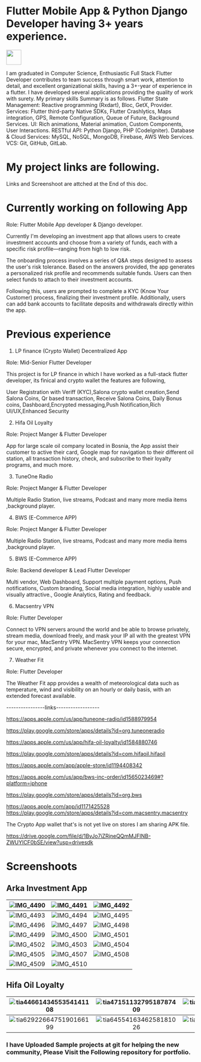 # Flutter Mobile App & Python Django Developer having 3+ years experience.

<tr >
    <td ><img src="https://user-images.githubusercontent.com/57150383/117805216-26172900-b272-11eb-9b9d-2be969789a55.png" width="40" height="40"></td>
    
</tr>

I am graduated in Computer Science, Enthusiastic Full Stack Flutter Developer contributes to team 
success through smart work, attention to detail, and excellent organizational skills, having a 3+-year 
of experience in a flutter. I have developed several applications providing the quality of work with 
surety.
My primary skills Summary is as follows.
Flutter State Management: Reactive programming (Rxdart), Bloc, GetX, Provider.
Services: Flutter third-party Native SDKs, Flutter Crashlytics, Maps integration, GPS, 
Remote Configuration, Queue of Future, Background Services.
UI: Rich animations, Material animation, Custom Components, User Interactions.
RESTful API: Python Django, PHP (CodeIgniter).
Database & Cloud Services: MySQL, NoSQL, MongoDB, Firebase, AWS Web Services.
VCS: Git, GitHub, GitLab.

<!-- ![Rizwan's GitHub stats](https://github-readme-stats.vercel.app/api?username=rizwanch173&show_icons=true&theme=radical&hide=contribs) -->

# My project links are following.

Links and Screenshoot are attched at the End of this doc.

# Currently working on following App

Role: Flutter Mobile App developer & Django developer.

Currently I'm developing an investment app that allows users to create investment accounts and choose from a variety of funds, each with a specific risk profile—ranging from high to low risk. 

The onboarding process involves a series of Q&A steps designed to assess the user's risk tolerance. Based on the answers provided, the app generates a personalized risk profile and recommends suitable funds. Users can then select funds to attach to their investment accounts.

Following this, users are prompted to complete a KYC (Know Your Customer) process, finalizing their investment profile. Additionally, users can add bank accounts to facilitate deposits and withdrawals directly within the app.


# Previous experience

1. LP finance (Crypto Wallet) Decentralized App

Role: Mid-Senior Flutter Developer

This project is for LP finance in which I have worked as a full-stack flutter developer, its finical and crypto wallet the features are following,

User Registration with Veriff (KYC),Salona crypto wallet creation,Send Salona Coins, Qr based transaction, Receive Salona Coins, Daily Bonus coins, Dashboard,Encrypted messaging,Push Notification,Rich UI/UX,Enhanced Security

2. Hifa Oil Loyalty

Role: Project Manger & Flutter Developer 

App for large scale oil company located in Bosnia, the App assist their customer to active their card, Google map for navigation to their different oil station, all transaction history, check, and subscribe to their loyalty programs, and much more.

3. TuneOne Radio

Role: Project Manger & Flutter Developer 

Multiple Radio Station, live streams, Podcast and many more media items ,background player.

4. BWS (E-Commerce APP)

Role: Project Manger & Flutter Developer 

Multiple Radio Station, live streams, Podcast and many more media items ,background player.

5. BWS (E-Commerce APP)

Role: Backend developer & Lead Flutter Developer 

Multi vendor, Web Dashboard, Support multiple payment options, Push notifications, Custom branding, Social media integration,  highly usable and visually attractive., Google Analytics, Rating and feedback.

6. Macsentry VPN

Role: Flutter Developer 

Connect to VPN servers around the world and be able to browse privately, stream media, download freely, and mask your IP all with the greatest VPN for your mac, MacSentry VPN. MacSentry VPN keeps your connection secure, encrypted, and private whenever you connect to the internet.

7. Weather Fit

Role: Flutter Developer 

The Weather Fit app provides  a wealth of meteorological data such as temperature, wind and visibility on an hourly or daily basis, with an extended forecast available. 

----------------links------------------

https://apps.apple.com/us/app/tuneone-radio/id1588979954

https://play.google.com/store/apps/details?id=org.tuneoneradio

https://apps.apple.com/us/app/hifa-oil-loyalty/id1584880746

https://play.google.com/store/apps/details?id=com.hifaoil.hifaoil

https://apps.apple.com/app/apple-store/id1194408342 

https://apps.apple.com/us/app/bws-inc-order/id1565023469#?platform=iphone

https://play.google.com/store/apps/details?id=org.bws

https://apps.apple.com/app/id1171425528
https://play.google.com/store/apps/details?id=com.macsentry.macsentry

The Crypto App wallet that's is not yet live on stores I am sharing APK file. 

https://drive.google.com/file/d/1BvJo7iZRjneQQmMJFINB-ZWUYlCF0bSE/view?usp=drivesdk

# Screenshoots

## Arka Investment App


| ![IMG_4490](https://github.com/rizwanch173/Flutter-Social-App-UI-Kit/assets/57150383/40afc57e-a7cd-4061-80c7-c432f0d68fd8) | ![IMG_4491](https://github.com/rizwanch173/Flutter-Social-App-UI-Kit/assets/57150383/f3a63a00-30cb-4c0c-914c-2c0c3316be9e) | ![IMG_4492](https://github.com/rizwanch173/Flutter-Social-App-UI-Kit/assets/57150383/e22cd979-d3d1-4d67-8cc7-b592a2cd786e) |
|:--:|:--:|:--:|
| ![IMG_4493](https://github.com/rizwanch173/Flutter-Social-App-UI-Kit/assets/57150383/5a3dd79f-6528-4a69-8ad5-3fc3354cd488) | ![IMG_4494](https://github.com/rizwanch173/Flutter-Social-App-UI-Kit/assets/57150383/f58a75c2-82c5-4105-84ba-631bdcf09e36) | ![IMG_4495](https://github.com/rizwanch173/Flutter-Social-App-UI-Kit/assets/57150383/2365361e-a29b-47f2-908c-b4754cacc53c) |
| ![IMG_4496](https://github.com/rizwanch173/Flutter-Social-App-UI-Kit/assets/57150383/bfbff32c-580d-4a7c-baf7-5385f824f05a) | ![IMG_4497](https://github.com/rizwanch173/Flutter-Social-App-UI-Kit/assets/57150383/d4812f5a-7554-4c2a-94fe-233c78a7fd7f) | ![IMG_4498](https://github.com/rizwanch173/Flutter-Social-App-UI-Kit/assets/57150383/b7bd3fc0-c749-4c37-98d5-d3c815982883) |
| ![IMG_4499](https://github.com/rizwanch173/Flutter-Social-App-UI-Kit/assets/57150383/ef73c4c5-add6-4043-9108-6b4d0b1aaa08) | ![IMG_4500](https://github.com/rizwanch173/Flutter-Social-App-UI-Kit/assets/57150383/bbb401ae-3de2-436a-9842-32b6d5b2a21d) | ![IMG_4501](https://github.com/rizwanch173/Flutter-Social-App-UI-Kit/assets/57150383/8786c8f8-450d-4673-918b-1a1830ed4aab) |
| ![IMG_4502](https://github.com/rizwanch173/Flutter-Social-App-UI-Kit/assets/57150383/29866951-0e40-4a2f-b822-2095d78ce43e) | ![IMG_4503](https://github.com/rizwanch173/Flutter-Social-App-UI-Kit/assets/57150383/32da122f-65c2-48bc-899b-753a0d33597f) | ![IMG_4504](https://github.com/rizwanch173/Flutter-Social-App-UI-Kit/assets/57150383/455fc190-7725-4008-acb0-e689a8dc58c6) |
| ![IMG_4505](https://github.com/rizwanch173/Flutter-Social-App-UI-Kit/assets/57150383/2228430c-e054-4031-a4ad-c8b8664af6b0) | ![IMG_4507](https://github.com/rizwanch173/Flutter-Social-App-UI-Kit/assets/57150383/f644edd9-b50e-49e8-9b7d-aaed848025f9) | ![IMG_4508](https://github.com/rizwanch173/Flutter-Social-App-UI-Kit/assets/57150383/b4c662b4-8555-4e66-a147-dd9a1eb7a60f) |
| ![IMG_4509](https://github.com/rizwanch173/Flutter-Social-App-UI-Kit/assets/57150383/503aace0-125f-4063-af13-5784714267d5) | ![IMG_4510](https://github.com/rizwanch173/Flutter-Social-App-UI-Kit/assets/57150383/7c0d04a7-3a55-4bed-b474-80d757dd732f) | |

## Hifa Oil Loyalty

| ![tia4466143455354141108](https://github.com/rizwanch173/Flutter-Social-App-UI-Kit/assets/57150383/22b25884-4164-4979-aaac-7ad4ba0e54ac) | ![tia4715113279518787409](https://github.com/rizwanch173/Flutter-Social-App-UI-Kit/assets/57150383/7dea144b-76fe-49ad-97f4-52b6c049030f) | ![tia5070942868854801298](https://github.com/rizwanch173/Flutter-Social-App-UI-Kit/assets/57150383/b2d832ba-7900-4ea4-b579-6bcfaad41030) |
|:--:|:--:|:--:|
| ![tia6292266475190166199](https://github.com/rizwanch173/Flutter-Social-App-UI-Kit/assets/57150383/652c136a-8c2a-49b4-bbae-3ec2d4ca64ba) | ![tia6455416346258181026](https://github.com/rizwanch173/Flutter-Social-App-UI-Kit/assets/57150383/f3bbcff9-90fb-4e60-8174-bdc0fb4a6a2d) | ![tia7041166970732936181](https://github.com/rizwanch173/Flutter-Social-App-UI-Kit/assets/57150383/c06a5b7d-1d18-400c-b501-98a90cdcba2f) |








### I have Uploaded Sample projects at git for helping the new community, Please Visit the Following repository for portfolio.
<!---
rizwanch173/rizwanch173 is a ✨ special ✨ repository because its `README.md` (this file) appears on your GitHub profile.
You can click the Preview link to take a look at your changes.
--->
